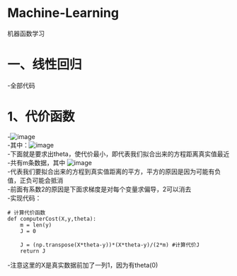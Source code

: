 # Machine-Learning
机器函数学习

# 一、线性回归
 -全部代码
# 1、代价函数
-![image](https://github.com/user-attachments/assets/0a4ed83d-1302-43d3-b300-23d6e1c0d85e) <br>
-其中：![image](https://github.com/user-attachments/assets/1aacf0bd-6e76-4a7e-8879-caef9a954edb)<br>
-下面就是要求出theta，使代价最小，即代表我们拟合出来的方程距离真实值最近<br>
-共有m条数据，其中 ![image](https://github.com/user-attachments/assets/132d612f-1548-4dcd-883a-10704bd385b8)<br>
-代表我们要拟合出来的方程到真实值距离的平方，平方的原因是因为可能有负值，正负可能会抵消<br>
-前面有系数2的原因是下面求梯度是对每个变量求偏导，2可以消去<br>
-实现代码：<br>
```
# 计算代价函数
def computerCost(X,y,theta):
    m = len(y)
    J = 0
    
    J = (np.transpose(X*theta-y))*(X*theta-y)/(2*m) #计算代价J
    return J
```
-注意这里的X是真实数据前加了一列1，因为有theta(0)<br>
